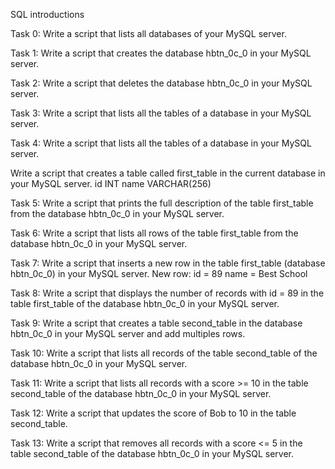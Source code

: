 SQL introductions

Task 0: Write a script that lists all databases of your MySQL server.

Task 1: Write a script that creates the database hbtn_0c_0 in your MySQL server.

Task 2: Write a script that deletes the database hbtn_0c_0 in your MySQL server.

Task 3: Write a script that lists all the tables of a database in your MySQL server.

Task 4: Write a script that lists all the tables of a database in your MySQL server.

Write a script that creates a table called first_table in the current database in your MySQL server.
        id INT
        name VARCHAR(256)

Task 5: Write a script that prints the full description of the table first_table from the database hbtn_0c_0 in your MySQL server.

Task 6: Write a script that lists all rows of the table first_table from the database hbtn_0c_0 in your MySQL server.

Task 7: Write a script that inserts a new row in the table first_table (database hbtn_0c_0) in your MySQL server.
    New row:
        id = 89
        name = Best School

Task 8: Write a script that displays the number of records with id = 89 in the table first_table of the database hbtn_0c_0 in your MySQL server.

Task 9: Write a script that creates a table second_table in the database hbtn_0c_0 in your MySQL server and add multiples rows.

Task 10: Write a script that lists all records of the table second_table of the database hbtn_0c_0 in your MySQL server.

Task 11: Write a script that lists all records with a score >= 10 in the table second_table of the database hbtn_0c_0 in your MySQL server.

Task 12: Write a script that updates the score of Bob to 10 in the table second_table.

Task 13: Write a script that removes all records with a score <= 5 in the table second_table of the database hbtn_0c_0 in your MySQL server.
